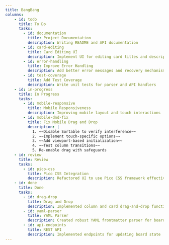 ```yaml
---
title: BangBang
columns:
    - id: todo
      title: To Do
      tasks:
        - id: documentation
          title: Project Documentation
          description: Writing README and API documentation
        - id: card-editing
          title: Card Editing UI
          description: Implement UI for editing card titles and descriptions
        - id: error-handling
          title: Improve Error Handling
          description: Add better error messages and recovery mechanisms
        - id: test-coverage
          title: Add Test Coverage
          description: Write unit tests for parser and API handlers
    - id: in-progress
      title: In Progress
      tasks:
        - id: mobile-responsive
          title: Mobile Responsiveness
          description: Improving mobile layout and touch interactions
        - id: mobile-dnd-fix
          title: Fix Mobile Drag and Drop
          description: |
            1. ~~Disable Sortable to verify interference~~
            2. ~~Implement touch-specific options~~
            3. ~~Add viewport-based initialization~~
            4. ~~Test column transitions~~
            5. Re-enable drag with safeguards
    - id: review
      title: Review
      tasks:
        - id: pico-css
          title: Pico CSS Integration
          description: Refactored UI to use Pico CSS framework effectively
    - id: done
      title: Done
      tasks:
        - id: drag-drop
          title: Drag and Drop
          description: Implemented column and card drag-and-drop functionality
        - id: yaml-parser
          title: YAML Parser
          description: Created robust YAML frontmatter parser for board.md
        - id: api-endpoints
          title: REST API
          description: Implemented endpoints for updating board state
---
```

